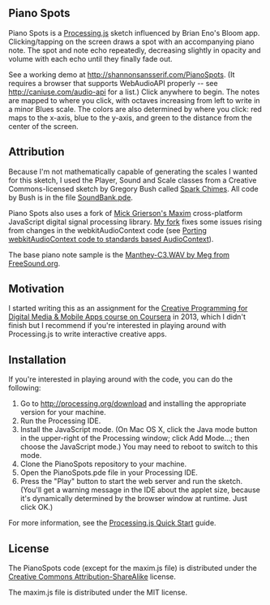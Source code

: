 ## Piano Spots

Piano Spots is a [Processing.js](http://processingjs.org) sketch influenced by Brian Eno's Bloom app. Clicking/tapping on the screen draws a spot with an accompanying piano note. The spot and note echo repeatedly, decreasing slightly in opacity and volume with each echo until they finally fade out.

See a working demo at http://shannonsansserif.com/PianoSpots. (It requires a browser that supports WebAudioAPI properly -- see http://caniuse.com/audio-api for a list.) Click anywhere to begin. The notes are mapped to where you click, with octaves increasing from left to write in a minor Blues scale. The colors are also determined by where you click: red maps to the x-axis, blue to the y-axis, and green to the distance from the center of the screen.

## Attribution

Because I'm not mathematically capable of generating the scales I wanted for this sketch, I used the Player, Sound and Scale classes from a Creative Commons-licensed sketch by Gregory Bush called [Spark Chimes](www.openprocessing.org/sketch/100985). All code by Bush is in the file [SoundBank.pde](./SoundBank.pde).

Piano Spots also uses a fork of [Mick Grierson's Maxim](https://github.com/micknoise/Maxim) cross-platform JavaScript digital signal processing library. [My fork](https://github.com/shannonsans/Maxim/) fixes some issues rising from  changes in the webkitAudioContext code (see [Porting webkitAudioContext code to standards based AudioContext](https://developer.mozilla.org/en-US/docs/Web/API/Web_Audio_API/Porting_webkitAudioContext_code_to_standards_based_AudioContext)).

The base piano note sample is the [Manthey-C3.WAV by Meg from FreeSound.org](http://www.freesound.org/people/Meg/sounds/83122/).

## Motivation

I started writing this as an assignment for the [Creative Programming for Digital Media & Mobile Apps course on Coursera](https://www.coursera.org/course/digitalmedia) in 2013, which I didn't finish but I recommend if you're interested in playing around with Processing.js to write interactive creative apps.

## Installation

If you're interested in playing around with the code, you can do the following:

1. Go to http://processing.org/download and installing the appropriate version for your machine.
2. Run the Processing IDE.
3. Install the JavaScript mode. (On Mac OS X, click the Java mode button in the upper-right of the Processing window; click Add Mode...; then choose the JavaScript mode.) You may need to reboot to switch to this mode.
4. Clone the PianoSpots repository to your machine.
5. Open the PianoSpots.pde file in your Processing IDE.
6. Press the "Play" button to start the web server and run the sketch. (You'll get a warning message in the IDE about the applet size, because it's dynamically determined by the browser window at runtime. Just click OK.)

For more information, see the [Processing.js Quick Start](http://processingjs.org/articles/p5QuickStart.html) guide.

## License

The PianoSpots code (except for the maxim.js file) is distributed under the [Creative Commons Attribution-ShareAlike](http://creativecommons.org/licenses/by-sa/3.0/) license.

The maxim.js file is distributed under the MIT license.